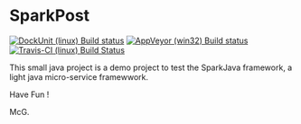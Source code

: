 # SparkPost

[![DockUnit (linux) Build status](http://dockunit.io/svg/mcgivrer/sparkpost?master)](https://dockunit.io/projects/mcgivrer/sparkpost "DockUnit (linux) Build status")
[![AppVeyor (win32) Build status](https://ci.appveyor.com/api/projects/status/vxbccc1t9ceadhi9)](https://ci.appveyor.com/project/mcgivrer/sparkpost "AppVeyor (win32) Build status")
[![Travis-CI (linux) Build Status](https://travis-ci.org/mcgivrer/sparkpost.png?branch=master)](https://travis-ci.org/mcgivrer/sparkpost "Travis-CI (linux) Build Status")


This small java project is a demo project to test the SparkJava framework, a light java micro-service framewwork.

Have Fun !

McG.
